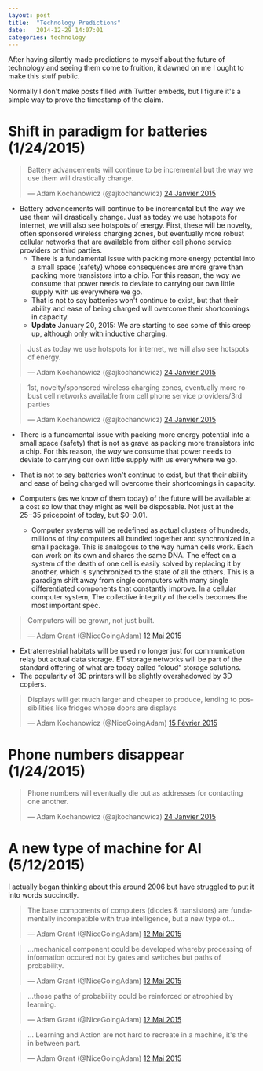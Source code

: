 ```yaml
---
layout: post
title:  "Technology Predictions"
date:   2014-12-29 14:07:01
categories: technology
---
```


After having silently made predictions to myself about the future of technology and seeing them come to fruition, it dawned
on me I ought to make this stuff public.

Normally I don't make posts filled with Twitter embeds, but I figure it's a simple way to prove the timestamp of the claim.

# Shift in paradigm for batteries (1/24/2015)

<blockquote class="twitter-tweet" lang="fr"><p>Battery advancements will continue to be incremental but the way we use them will drastically change.</p>&mdash; Adam Kochanowicz (@ajkochanowicz) <a href="https://twitter.com/ajkochanowicz/status/559018043985395712">24 Janvier 2015</a></blockquote>

- Battery advancements will continue to be incremental but the way we use them will drastically change. Just as today we use hotspots for internet, we will also see hotspots of energy. First, these will be novelty, often sponsored wireless charging zones, but eventually more robust cellular networks that are available from either cell phone service providers or third parties. 
  - There is a fundamental issue with packing more energy potential into a small space (safety) whose consequences are more grave than packing more transistors into a chip. For this reason, the *way* we consume that power needs to deviate to carrying our own little supply with us everywhere we go.
  - That is not to say batteries won't continue to exist, but that their ability and ease of being charged will overcome their shortcomings in capacity.
  - **Update** January 20, 2015: We are starting to see some of this creep up, although [only with inductive charging](http://thenextweb.com/uk/2015/01/20/starbucks-starts-wireless-charging-pilot-uk/).

<blockquote class="twitter-tweet" lang="fr"><p>Just as today we use hotspots for internet, we will also see hotspots of energy.</p>&mdash; Adam Kochanowicz (@ajkochanowicz) <a href="https://twitter.com/ajkochanowicz/status/559018245534265345">24 Janvier 2015</a></blockquote>
<blockquote class="twitter-tweet" lang="fr"><p>1st, novelty/sponsored wireless charging zones, eventually more robust cell networks available from cell phone service providers/3rd parties</p>&mdash; Adam Kochanowicz (@ajkochanowicz) <a href="https://twitter.com/ajkochanowicz/status/559018628826562560">24 Janvier 2015</a></blockquote>

- There is a fundamental issue with packing more energy potential into a small space (safety) that is not as grave as packing more transistors into a chip. For this reason, the *way* we consume that power needs to deviate to carrying our own little supply with us everywhere we go.
- That is not to say batteries won't continue to exist, but that their ability and ease of being charged will overcome their shortcomings in capacity.

- Computers (as we know of them today) of the future will be available at a cost so low that they might as well be disposable. Not just at the $25-$35 pricepoint of today, but $0-0.01.
  - Computer systems will be redefined as actual clusters of hundreds, millions of tiny computers all bundled together and synchronized in a small package. This is analogous to the way human cells work. Each can work on its own and shares the same DNA. The effect on a system of the death of one cell is easily solved by replacing it by another, which is synchronized to the state of all the others. This is a paradigm shift away from single computers with many single differentiated components that constantly improve. In a cellular computer system, The collective integrity of the cells becomes the most important spec.

<blockquote class="twitter-tweet" lang="fr"><p lang="en" dir="ltr">Computers will be grown, not just built.</p>&mdash; Adam Grant (@NiceGoingAdam) <a href="https://twitter.com/NiceGoingAdam/status/598214940848185344">12 Mai 2015</a></blockquote>

- Extraterrestrial habitats will be used no longer just for communication relay but actual data storage. ET storage networks will be part of the standard offering of what are today called “cloud” storage solutions.
- The popularity of 3D printers will be slightly overshadowed by 3D copiers.

<blockquote class="twitter-tweet" lang="fr"><p>Displays will get much larger and cheaper to produce, lending to possibilities like fridges whose doors are displays</p>&mdash; Adam Kochanowicz (@NiceGoingAdam) <a href="https://twitter.com/NiceGoingAdam/status/567044410370969600">15 Février 2015</a></blockquote>

# Phone numbers disappear (1/24/2015)

<blockquote class="twitter-tweet" lang="fr"><p>Phone numbers will eventually die out as addresses for contacting one another.</p>&mdash; Adam Kochanowicz (@ajkochanowicz) <a href="https://twitter.com/ajkochanowicz/status/559017523757481984">24 Janvier 2015</a></blockquote>

# A new type of machine for AI (5/12/2015)

I actually began thinking about this around 2006 but have struggled to put it
into words succinctly.

<blockquote class="twitter-tweet" lang="fr"><p lang="en" dir="ltr">The base components of computers (diodes &amp; transistors) are fundamentally incompatible with true intelligence, but a new type of…</p>&mdash; Adam Grant (@NiceGoingAdam) <a href="https://twitter.com/NiceGoingAdam/status/598209298909507584">12 Mai 2015</a></blockquote>
<blockquote class="twitter-tweet" lang="fr"><p lang="en" dir="ltr">…mechanical component could be developed whereby processing of information occured not by gates and switches but paths of probability.</p>&mdash; Adam Grant (@NiceGoingAdam) <a href="https://twitter.com/NiceGoingAdam/status/598210393106980864">12 Mai 2015</a></blockquote>
<blockquote class="twitter-tweet" lang="fr"><p lang="en" dir="ltr">...those paths of probability could be reinforced or atrophied by learning.</p>&mdash; Adam Grant (@NiceGoingAdam) <a href="https://twitter.com/NiceGoingAdam/status/598212937526968320">12 Mai 2015</a></blockquote>
<blockquote class="twitter-tweet" lang="fr"><p lang="en" dir="ltr">... Learning and Action are not hard to recreate in a machine, it&#39;s the in between part.</p>&mdash; Adam Grant (@NiceGoingAdam) <a href="https://twitter.com/NiceGoingAdam/status/598212965909831680">12 Mai 2015</a></blockquote>

<script async src="//platform.twitter.com/widgets.js" charset="utf-8"></script>
